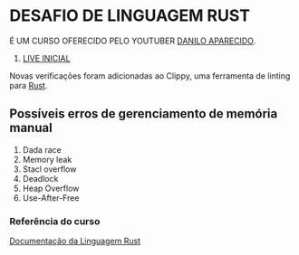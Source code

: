 # DESAFIO DE LINGUAGEM RUST

É UM CURSO OFERECIDO PELO YOUTUBER [DANILO APARECIDO](https://www.youtube.com/@torneseumprogramador).

1. [LIVE INICIAL](https://www.youtube.com/watch?v=vAa5a_X6G2w&t)

Novas verificações foram adicionadas ao Clippy, uma ferramenta de linting para [Rust](https://releases.rs).

## Possíveis erros de gerenciamento de memória manual

1. Dada race
2. Memory leak
3. Stacl overflow
4. Deadlock
5. Heap Overflow
6. Use-After-Free

### Referência do curso

[Documentação da Linguagem Rust](https://rust-br.github.io/rust-book-pt-br/title-page.html)
